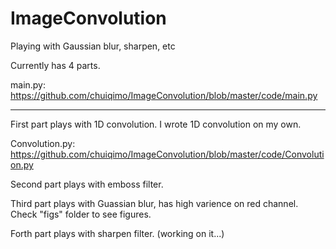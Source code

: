 # ImageConvolution
Playing with Gaussian blur, sharpen, etc

Currently has 4 parts.

main.py: https://github.com/chuiqimo/ImageConvolution/blob/master/code/main.py

***********************************

First part plays with 1D convolution. I wrote 1D convolution on my own.

Convolution.py: https://github.com/chuiqimo/ImageConvolution/blob/master/code/Convolution.py

Second part plays with emboss filter.

Third part plays with Guassian blur, has high varience on red channel. Check "figs" folder to see figures.

Forth part plays with sharpen filter. (working on it...)
